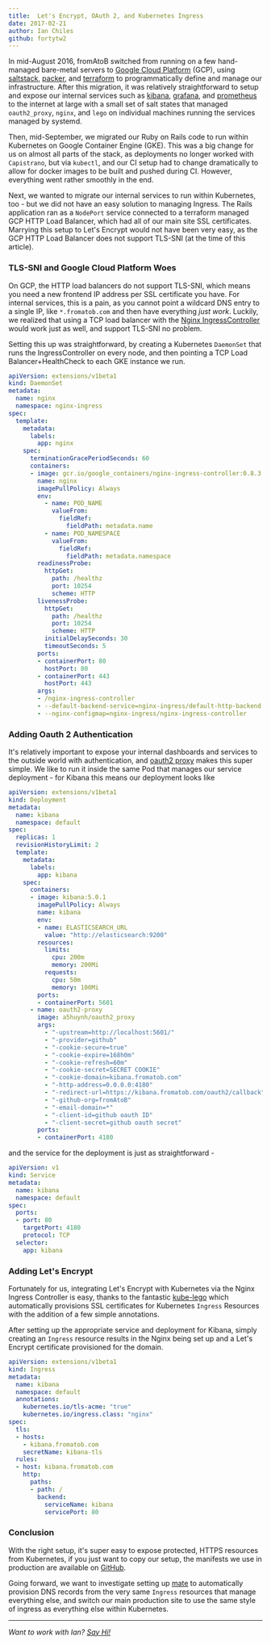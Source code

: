 ```yaml
---
title:  Let's Encrypt, OAuth 2, and Kubernetes Ingress
date: 2017-02-21
author: Ian Chiles
github: fortytw2
---
```


In mid-August 2016, fromAtoB switched from running on a few hand-managed bare-metal servers to <a rel="nofollow" href="https://cloud.google.com/">Google Cloud Platform</a> (GCP), using <a rel="nofollow" href="https://saltstack.com/">saltstack</a>, <a rel="nofollow" href="https://www.packer.io/">packer</a>, and <a rel="nofollow" href="https://www.terraform.io/">terraform</a> to
programmatically define and manage our infrastructure. After this migration, it
was relatively straightforward to setup and expose our internal services such as <a rel="nofollow" href="https://www.elastic.co/products/kibana">kibana</a>,
<a rel="nofollow" href="http://grafana.org/">grafana</a>, and <a rel="nofollow" href="https://prometheus.io/">prometheus</a> to the internet at large with a small set of salt states
that managed `oauth2_proxy`, `nginx`, and `lego` on individual machines running
the services managed by systemd.

Then, mid-September, we migrated our Ruby on Rails code to run within Kubernetes
on Google Container Engine (GKE). This was a big change for us on almost all parts of
the stack, as deployments no longer worked with `Capistrano`, but via `kubectl`,
and our CI setup had to change dramatically to allow for docker images to be
built and pushed during CI. However, everything went rather smoothly in the end.

Next, we wanted to migrate our internal services to run within Kubernetes, too -
but we did not have an easy solution to managing Ingress. The Rails application
ran as a `NodePort` service connected to a terraform managed GCP HTTP Load Balancer,
which had all of our main site SSL certificates. Marrying this setup to Let's Encrypt
would not have been very easy, as the GCP HTTP Load Balancer does not support TLS-SNI 
(at the time of this article).

### TLS-SNI and Google Cloud Platform Woes

On GCP, the HTTP load balancers do not support TLS-SNI, which means you need a
new frontend IP address per SSL certificate you have. For internal services, this
is a pain, as you cannot point a wildcard DNS entry to a single IP, like `*.fromatob.com`
and then have everything _just work_. Luckily, we realized that using a TCP
load balancer with the <a rel="nofollow" href="https://github.com/kubernetes/ingress">Nginx IngressController</a>
would work just as well, and support TLS-SNI no problem.

Setting this up was straightforward, by creating a Kubernetes `DaemonSet` that runs
the IngressController on every node, and then pointing a TCP Load Balancer+HealthCheck
to each GKE instance we run.

```yml
apiVersion: extensions/v1beta1
kind: DaemonSet
metadata:
  name: nginx
  namespace: nginx-ingress
spec:
  template:
    metadata:
      labels:
        app: nginx
    spec:
      terminationGracePeriodSeconds: 60
      containers:
      - image: gcr.io/google_containers/nginx-ingress-controller:0.8.3
        name: nginx
        imagePullPolicy: Always
        env:
          - name: POD_NAME
            valueFrom:
              fieldRef:
                fieldPath: metadata.name
          - name: POD_NAMESPACE
            valueFrom:
              fieldRef:
                fieldPath: metadata.namespace
        readinessProbe:
          httpGet:
            path: /healthz
            port: 10254
            scheme: HTTP
        livenessProbe:
          httpGet:
            path: /healthz
            port: 10254
            scheme: HTTP
          initialDelaySeconds: 30
          timeoutSeconds: 5
        ports:
        - containerPort: 80
          hostPort: 80
        - containerPort: 443
          hostPort: 443
        args:
        - /nginx-ingress-controller
        - --default-backend-service=nginx-ingress/default-http-backend
        - --nginx-configmap=nginx-ingress/nginx-ingress-controller
```

### Adding Oauth 2 Authentication

It's relatively important to expose your internal dashboards and services
to the outside world with authentication, and <a rel="nofollow" href="https://github.com/bitly/oauth2_proxy">oauth2 proxy</a> makes this super simple. We like to
run it inside the same Pod that manages our service deployment - for Kibana this
means our deployment looks like

```yml
apiVersion: extensions/v1beta1
kind: Deployment
metadata:
  name: kibana
  namespace: default
spec:
  replicas: 1
  revisionHistoryLimit: 2
  template:
    metadata:
      labels:
        app: kibana
    spec:
      containers:
      - image: kibana:5.0.1
        imagePullPolicy: Always
        name: kibana
        env:
        - name: ELASTICSEARCH_URL
          value: "http://elasticsearch:9200"
        resources:
          limits:
            cpu: 200m
            memory: 200Mi
          requests:
            cpu: 50m
            memory: 100Mi
        ports:
        - containerPort: 5601
      - name: oauth2-proxy
        image: a5huynh/oauth2_proxy
        args:
          - "-upstream=http://localhost:5601/"
          - "-provider=github"
          - "-cookie-secure=true"
          - "-cookie-expire=168h0m"
          - "-cookie-refresh=60m"
          - "-cookie-secret=SECRET COOKIE"
          - "-cookie-domain=kibana.fromatob.com"
          - "-http-address=0.0.0.0:4180"
          - "-redirect-url=https://kibana.fromatob.com/oauth2/callback"
          - "-github-org=fromAtoB"
          - "-email-domain=*"
          - "-client-id=github oauth ID"
          - "-client-secret=github oauth secret"
        ports:
        - containerPort: 4180
```

and the service for the deployment is just as straightforward -

```yml
apiVersion: v1
kind: Service
metadata:
  name: kibana
  namespace: default
spec:
  ports:
  - port: 80
    targetPort: 4180
    protocol: TCP
  selector:
    app: kibana
```

### Adding Let's Encrypt

Fortunately for us, integrating Let's Encrypt with Kubernetes via the Nginx Ingress
Controller is easy, thanks to the fantastic <a rel="nofollow" href="https://github.com/jetstack/kube-lego">kube-lego</a> which automatically provisions
SSL certificates for Kubernetes `Ingress` Resources with the addition of a few
simple annotations.

After setting up the appropriate service and deployment for Kibana, simply
creating an `Ingress` resource results in the Nginx being set up and a Let's Encrypt
certificate provisioned for the domain.

```yml
apiVersion: extensions/v1beta1
kind: Ingress
metadata:
  name: kibana
  namespace: default
  annotations:
    kubernetes.io/tls-acme: "true"
    kubernetes.io/ingress.class: "nginx"
spec:
  tls:
  - hosts:
    - kibana.fromatob.com
    secretName: kibana-tls
  rules:
  - host: kibana.fromatob.com
    http:
      paths:
      - path: /
        backend:
          serviceName: kibana
          servicePort: 80
```

### Conclusion

With the right setup, it's super easy to expose protected, HTTPS resources from
Kubernetes, if you just want to copy our setup, the manifests we use in production are available on <a rel="nofollow" href="https://github.com/fromatob/manifests">GitHub</a>.

Going forward, we want to investigate setting up <a rel="nofollow" href="https://github.com/zalando-incubator/mate">mate</a> to
automatically provision DNS records from the very same
`Ingress` resources that manage everything else, and switch our main production site to use the same style of
ingress as everything else within Kubernetes.

<hr>

_Want to work with Ian? <a href="mailto:join-our-team@fromatob.com">Say Hi!</a>_

